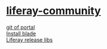 # [liferay-community](https://www.liferay.com/)
[git of portal](https://github.com/liferay/liferay-portal)  
[Install blade](https://learn.liferay.com/w/dxp/development/tooling/blade-cli)  
[Liferay release libs](https://releases.liferay.com/portal)
